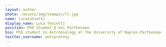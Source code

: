```yaml
---
layout: author
photo: /assets/img/teampic/lt.jpg
name: lucatonietti
display_name: Luca Tonietti
position: PhD Student @ Uni Parthenope
bio: PhD student in Astrobiology at the University of Naples-Parthenope, skater, musician, professional wave function surfer, vulcanophilic scientist.  Passionate about geology, chemistry, wildlife photography and science communication
twitter_username: antiprotony
---
```

